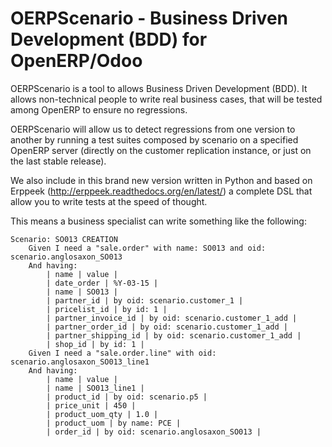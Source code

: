 OERPScenario - Business Driven Development (BDD) for OpenERP/Odoo
=================================================================

OERPScenario is a tool to allows Business Driven Development (BDD). It allows
non-technical people to write real business cases, that will be tested among
OpenERP to ensure no regressions.

OERPScenario will allow us to detect regressions from one version to another by
running a test suites composed by scenario on a specified OpenERP server
(directly on the customer replication instance, or just on the last stable
release).

We also include in this brand new version written in Python and based on
Erppeek (http://erppeek.readthedocs.org/en/latest/) a complete DSL that allow
you to write tests at the speed of thought.

This means a business specialist can write something like the following:

    Scenario: SO013 CREATION
        Given I need a "sale.order" with name: SO013 and oid: scenario.anglosaxon_SO013
        And having:
            | name | value |
            | date_order | %Y-03-15 |
            | name | SO013 |
            | partner_id | by oid: scenario.customer_1 |
            | pricelist_id | by id: 1 |
            | partner_invoice_id | by oid: scenario.customer_1_add |
            | partner_order_id | by oid: scenario.customer_1_add |
            | partner_shipping_id | by oid: scenario.customer_1_add |
            | shop_id | by id: 1 |
        Given I need a "sale.order.line" with oid: scenario.anglosaxon_SO013_line1
        And having:
            | name | value |
            | name | SO013_line1 |
            | product_id | by oid: scenario.p5 |
            | price_unit | 450 |
            | product_uom_qty | 1.0 |
            | product_uom | by name: PCE |
            | order_id | by oid: scenario.anglosaxon_SO013 |
